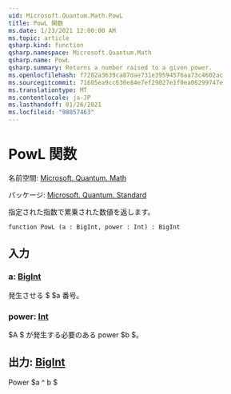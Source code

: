 ```yaml
---
uid: Microsoft.Quantum.Math.PowL
title: PowL 関数
ms.date: 1/23/2021 12:00:00 AM
ms.topic: article
qsharp.kind: function
qsharp.namespace: Microsoft.Quantum.Math
qsharp.name: PowL
qsharp.summary: Returns a number raised to a given power.
ms.openlocfilehash: f7282a3639ca87dae731e39594576aa73c4602ac
ms.sourcegitcommit: 71605ea9cc630e84e7ef29027e1f0ea06299747e
ms.translationtype: MT
ms.contentlocale: ja-JP
ms.lasthandoff: 01/26/2021
ms.locfileid: "98857463"
---
```

# <a name="powl-function"></a>PowL 関数

名前空間: [Microsoft. Quantum. Math](xref:Microsoft.Quantum.Math)

パッケージ: [Microsoft. Quantum. Standard](https://nuget.org/packages/Microsoft.Quantum.Standard)


指定された指数で累乗された数値を返します。

```qsharp
function PowL (a : BigInt, power : Int) : BigInt
```


## <a name="input"></a>入力

### <a name="a--bigint"></a>a: [BigInt](xref:microsoft.quantum.lang-ref.bigint)

発生させる $ $a 番号。


### <a name="power--int"></a>power: [Int](xref:microsoft.quantum.lang-ref.int)

$A $ が発生する必要のある power $b $。



## <a name="output--bigint"></a>出力: [BigInt](xref:microsoft.quantum.lang-ref.bigint)

Power $a ^ b $
